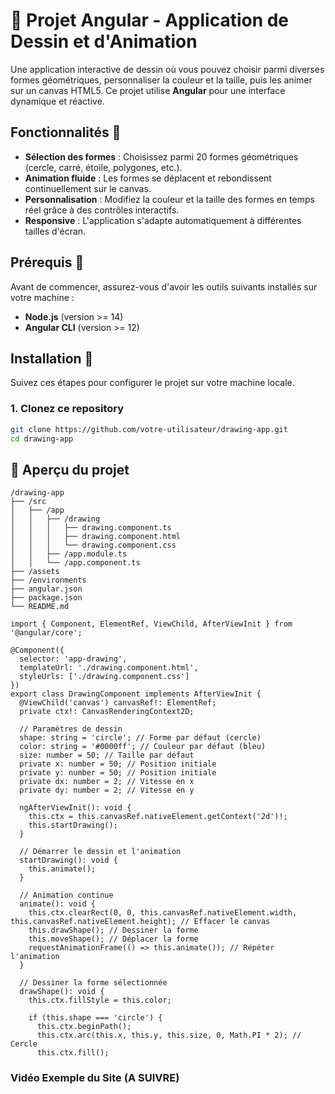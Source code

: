 # 🎨 Projet Angular - Application de Dessin et d'Animation

Une application interactive de dessin où vous pouvez choisir parmi diverses formes géométriques, personnaliser la couleur et la taille, puis les animer sur un canvas HTML5. Ce projet utilise **Angular** pour une interface dynamique et réactive.

## Fonctionnalités 🌟

- **Sélection des formes** : Choisissez parmi 20 formes géométriques (cercle, carré, étoile, polygones, etc.).
- **Animation fluide** : Les formes se déplacent et rebondissent continuellement sur le canvas.
- **Personnalisation** : Modifiez la couleur et la taille des formes en temps réel grâce à des contrôles interactifs.
- **Responsive** : L'application s'adapte automatiquement à différentes tailles d'écran.

## Prérequis 🔧

Avant de commencer, assurez-vous d'avoir les outils suivants installés sur votre machine :

- **Node.js** (version >= 14)
- **Angular CLI** (version >= 12)

## Installation 🚀

Suivez ces étapes pour configurer le projet sur votre machine locale.

### 1. Clonez ce repository

```bash
git clone https://github.com/votre-utilisateur/drawing-app.git
cd drawing-app
```
## 📖 Aperçu du projet

```
/drawing-app
├── /src
│   ├── /app
│   │   ├── /drawing
│   │   │   ├── drawing.component.ts    
│   │   │   ├── drawing.component.html   
│   │   │   └── drawing.component.css   
│   │   ├── /app.module.ts                
│   │   └── /app.component.ts            
├── /assets                             
├── /environments                       
├── angular.json                        
├── package.json                        
└── README.md                           
```

```
import { Component, ElementRef, ViewChild, AfterViewInit } from '@angular/core';

@Component({
  selector: 'app-drawing',
  templateUrl: './drawing.component.html',
  styleUrls: ['./drawing.component.css']
})
export class DrawingComponent implements AfterViewInit {
  @ViewChild('canvas') canvasRef!: ElementRef;
  private ctx!: CanvasRenderingContext2D;

  // Paramètres de dessin
  shape: string = 'circle'; // Forme par défaut (cercle)
  color: string = '#0000ff'; // Couleur par défaut (bleu)
  size: number = 50; // Taille par défaut
  private x: number = 50; // Position initiale
  private y: number = 50; // Position initiale
  private dx: number = 2; // Vitesse en x
  private dy: number = 2; // Vitesse en y

  ngAfterViewInit(): void {
    this.ctx = this.canvasRef.nativeElement.getContext('2d')!;
    this.startDrawing();
  }

  // Démarrer le dessin et l'animation
  startDrawing(): void {
    this.animate();
  }

  // Animation continue
  animate(): void {
    this.ctx.clearRect(0, 0, this.canvasRef.nativeElement.width, this.canvasRef.nativeElement.height); // Effacer le canvas
    this.drawShape(); // Dessiner la forme
    this.moveShape(); // Déplacer la forme
    requestAnimationFrame(() => this.animate()); // Répéter l'animation
  }

  // Dessiner la forme sélectionnée
  drawShape(): void {
    this.ctx.fillStyle = this.color;

    if (this.shape === 'circle') {
      this.ctx.beginPath();
      this.ctx.arc(this.x, this.y, this.size, 0, Math.PI * 2); // Cercle
      this.ctx.fill();
```

### Vidéo Exemple du Site (A SUIVRE)